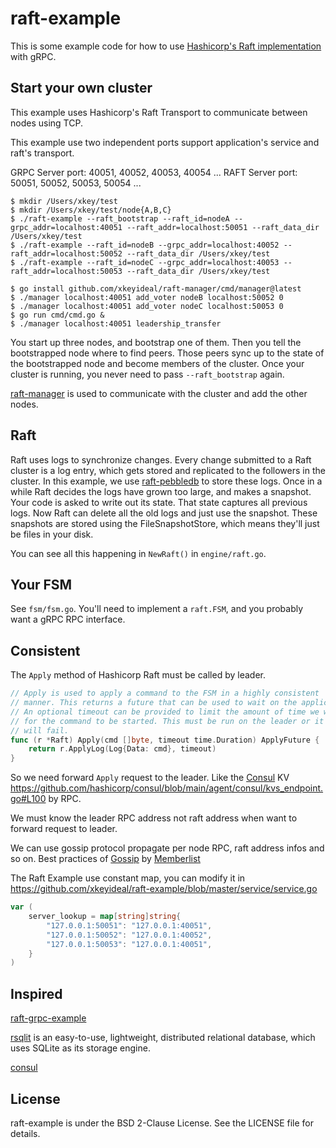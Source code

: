 # raft-example

This is some example code for how to use [Hashicorp's Raft implementation](https://github.com/hashicorp/raft) with gRPC.

## Start your own cluster

This example uses Hashicorp's Raft Transport to communicate between nodes using TCP.

This example use two independent ports support application's service and raft's transport.

GRPC Server port: 40051, 40052, 40053, 40054 ...
RAFT Server port: 50051, 50052, 50053, 50054 ...

```shell
$ mkdir /Users/xkey/test
$ mkdir /Users/xkey/test/node{A,B,C}
$ ./raft-example --raft_bootstrap --raft_id=nodeA --grpc_addr=localhost:40051 --raft_addr=localhost:50051 --raft_data_dir /Users/xkey/test
$ ./raft-example --raft_id=nodeB --grpc_addr=localhost:40052 --raft_addr=localhost:50052 --raft_data_dir /Users/xkey/test
$ ./raft-example --raft_id=nodeC --grpc_addr=localhost:40053 --raft_addr=localhost:50053 --raft_data_dir /Users/xkey/test

$ go install github.com/xkeyideal/raft-manager/cmd/manager@latest
$ ./manager localhost:40051 add_voter nodeB localhost:50052 0
$ ./manager localhost:40051 add_voter nodeC localhost:50053 0
$ go run cmd/cmd.go &
$ ./manager localhost:40051 leadership_transfer
```

You start up three nodes, and bootstrap one of them. Then you tell the bootstrapped node where to find peers. Those peers sync up to the state of the bootstrapped node and become members of the cluster. Once your cluster is running, you never need to pass `--raft_bootstrap` again.

[raft-manager](https://github.com/xkeyideal/raft-manager) is used to communicate with the cluster and add the other nodes.

## Raft

Raft uses logs to synchronize changes. Every change submitted to a Raft cluster is a log entry, which gets stored and replicated to the followers in the cluster. In this example, we use [raft-pebbledb](https://github.com/xkeyideal/raft-pebbledb) to store these logs.
Once in a while Raft decides the logs have grown too large, and makes a snapshot. Your code is asked to write out its state. That state captures all previous logs. Now Raft can delete all the old logs and just use the snapshot. These snapshots are stored using the FileSnapshotStore, which means they'll just be files in your disk.

You can see all this happening in `NewRaft()` in `engine/raft.go`.

## Your FSM

See `fsm/fsm.go`. You'll need to implement a `raft.FSM`, and you probably want a gRPC RPC interface.

## Consistent

The `Apply` method of Hashicorp Raft must be called by leader.

```go
// Apply is used to apply a command to the FSM in a highly consistent
// manner. This returns a future that can be used to wait on the application.
// An optional timeout can be provided to limit the amount of time we wait
// for the command to be started. This must be run on the leader or it
// will fail.
func (r *Raft) Apply(cmd []byte, timeout time.Duration) ApplyFuture {
	return r.ApplyLog(Log{Data: cmd}, timeout)
}
```

So we need forward `Apply` request to the leader. Like the [Consul](https://github.com/hashicorp/consul) KV https://github.com/hashicorp/consul/blob/main/agent/consul/kvs_endpoint.go#L100 by RPC.

We must know the leader RPC address not raft address when want to forward request to leader.

We can use gossip protocol propagate per node RPC, raft address infos and so on. Best practices of [Gossip](https://github.com/xkeyideal/mraft/blob/master/gossip/gossip.go) by [Memberlist](https://github.com/hashicorp/memberlist)

The Raft Example use constant map, you can modify it in https://github.com/xkeyideal/raft-example/blob/master/service/service.go

```go
var (
	server_lookup = map[string]string{
		"127.0.0.1:50051": "127.0.0.1:40051",
		"127.0.0.1:50052": "127.0.0.1:40052",
		"127.0.0.1:50053": "127.0.0.1:40051",
	}
)
```



## Inspired

[raft-grpc-example](https://github.com/Jille/raft-grpc-example)

[rsqlit](github.com/rqlite/rqlite) is an easy-to-use, lightweight, distributed relational database, which uses SQLite as its storage engine.

[consul](github.com/hashicorp/consul)

## License
raft-example is under the BSD 2-Clause License. See the LICENSE file for details.